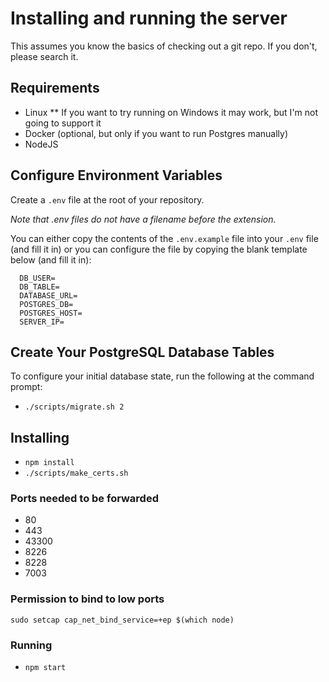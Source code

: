 # Installing and running the server

This assumes you know the basics of checking out a git repo. If you don't, please search it.

## Requirements

* Linux
** If you want to try running on Windows it may work, but I'm not going to support it
* Docker (optional, but only if you want to run Postgres manually)
* NodeJS

## Configure Environment Variables

Create a `.env` file at the root of your repository.  

*Note that .env files do not have a filename before the extension.*

You can either copy the contents of the `.env.example` file into your `.env` file (and fill it in) or you can configure the file by copying the blank template below (and fill it in):

```DB_HOST=
  DB_USER=
  DB_TABLE=
  DATABASE_URL=
  POSTGRES_DB=
  POSTGRES_HOST=
  SERVER_IP=
```

## Create Your PostgreSQL Database Tables
To configure your initial database state, run the following at the command prompt:
* `./scripts/migrate.sh 2`

## Installing

* `npm install`
* `./scripts/make_certs.sh`

### Ports needed to be forwarded

* 80
* 443
* 43300
* 8226
* 8228
* 7003

### Permission to bind to low ports

`sudo setcap cap_net_bind_service=+ep $(which node)`

### Running

* `npm start`
